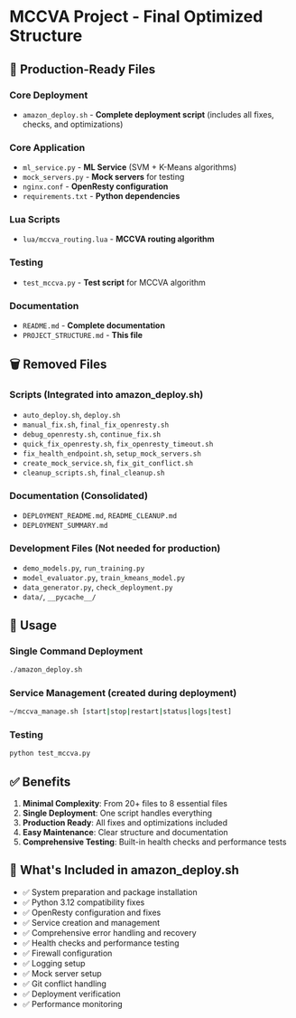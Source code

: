 # MCCVA Project - Final Optimized Structure

## 🎯 Production-Ready Files

### Core Deployment
- `amazon_deploy.sh` - **Complete deployment script** (includes all fixes, checks, and optimizations)

### Core Application
- `ml_service.py` - **ML Service** (SVM + K-Means algorithms)
- `mock_servers.py` - **Mock servers** for testing
- `nginx.conf` - **OpenResty configuration**
- `requirements.txt` - **Python dependencies**

### Lua Scripts
- `lua/mccva_routing.lua` - **MCCVA routing algorithm**

### Testing
- `test_mccva.py` - **Test script** for MCCVA algorithm

### Documentation
- `README.md` - **Complete documentation**
- `PROJECT_STRUCTURE.md` - **This file**

## 🗑️ Removed Files

### Scripts (Integrated into amazon_deploy.sh)
- `auto_deploy.sh`, `deploy.sh`
- `manual_fix.sh`, `final_fix_openresty.sh`
- `debug_openresty.sh`, `continue_fix.sh`
- `quick_fix_openresty.sh`, `fix_openresty_timeout.sh`
- `fix_health_endpoint.sh`, `setup_mock_servers.sh`
- `create_mock_service.sh`, `fix_git_conflict.sh`
- `cleanup_scripts.sh`, `final_cleanup.sh`

### Documentation (Consolidated)
- `DEPLOYMENT_README.md`, `README_CLEANUP.md`
- `DEPLOYMENT_SUMMARY.md`

### Development Files (Not needed for production)
- `demo_models.py`, `run_training.py`
- `model_evaluator.py`, `train_kmeans_model.py`
- `data_generator.py`, `check_deployment.py`
- `data/`, `__pycache__/`

## 🚀 Usage

### Single Command Deployment
```bash
./amazon_deploy.sh
```

### Service Management (created during deployment)
```bash
~/mccva_manage.sh [start|stop|restart|status|logs|test]
```

### Testing
```bash
python test_mccva.py
```

## ✅ Benefits

1. **Minimal Complexity**: From 20+ files to 8 essential files
2. **Single Deployment**: One script handles everything
3. **Production Ready**: All fixes and optimizations included
4. **Easy Maintenance**: Clear structure and documentation
5. **Comprehensive Testing**: Built-in health checks and performance tests

## 🔧 What's Included in amazon_deploy.sh

- ✅ System preparation and package installation
- ✅ Python 3.12 compatibility fixes
- ✅ OpenResty configuration and fixes
- ✅ Service creation and management
- ✅ Comprehensive error handling and recovery
- ✅ Health checks and performance testing
- ✅ Firewall configuration
- ✅ Logging setup
- ✅ Mock server setup
- ✅ Git conflict handling
- ✅ Deployment verification
- ✅ Performance monitoring

